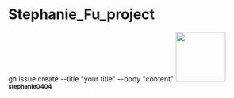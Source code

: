 # Stephanie_Fu_project
gh issue create --title "your title" --body "content"
<a href="https://github.com/stephanie0404">
<img src="https://github.com/stephanie0404.jpeg" width="100px;" alt=""/>
<br /><sub><b>stephanie0404</b></sub>
</a>
